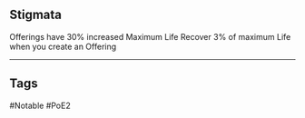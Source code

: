 ## Stigmata
Offerings have 30% increased Maximum Life
Recover 3% of maximum Life when you create an Offering

---
## Tags
#Notable
#PoE2
